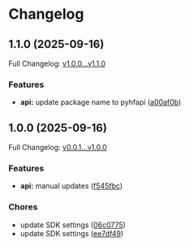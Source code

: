# Changelog

## 1.1.0 (2025-09-16)

Full Changelog: [v1.0.0...v1.1.0](https://github.com/fakerybakery/hfapi/compare/v1.0.0...v1.1.0)

### Features

* **api:** update package name to pyhfapi ([a00af0b](https://github.com/fakerybakery/hfapi/commit/a00af0bdfb492f9dc8a5e378a10b22c8978f9353))

## 1.0.0 (2025-09-16)

Full Changelog: [v0.0.1...v1.0.0](https://github.com/fakerybakery/hfapi/compare/v0.0.1...v1.0.0)

### Features

* **api:** manual updates ([f545fbc](https://github.com/fakerybakery/hfapi/commit/f545fbc3e9e8ef2c11dc191f6c771b1c584661d9))


### Chores

* update SDK settings ([06c0775](https://github.com/fakerybakery/hfapi/commit/06c0775ed42e67eb9ff058afa5f846b30c3d6d5b))
* update SDK settings ([ee7df49](https://github.com/fakerybakery/hfapi/commit/ee7df4975332289dc3265769d635babbdd3602cb))

